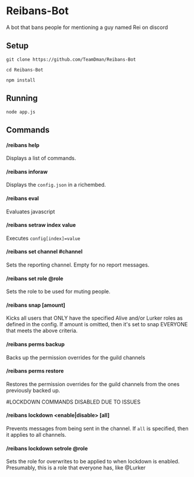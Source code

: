 # Reibans-Bot
A bot that bans people for mentioning a guy named Rei on discord

## Setup

`git clone https://github.com/TeamDman/Reibans-Bot`

`cd Reibans-Bot`

`npm install`

## Running

`node app.js`

## Commands

#### /reibans help
Displays a list of commands.

#### /reibans inforaw
Displays the `config.json` in a richembed.

#### /reibans eval
Evaluates javascript

#### /reibans setraw index value
Executes `config[index]=value`

#### /reibans set channel #channel
Sets the reporting channel. Empty for no report messages.

#### /reibans set role @role
Sets the role to be used for muting people.

#### /reibans snap [amount]
Kicks all users that ONLY have the specified Alive and/or Lurker roles as defined in the config.
If amount is omitted, then it's set to snap EVERYONE that meets the above criteria.

#### /reibans perms backup
Backs up the permission overrides for the guild channels

#### /reibans perms restore
Restores the permission overrides for the guild channels from the ones previously backed up.

#LOCKDOWN COMMANDS DISABLED DUE TO ISSUES
#### /reibans lockdown <enable|disable> \[all]
Prevents messages from being sent in the channel. 
If `all` is specified, then it applies to all channels.

#### /reibans lockdown setrole @role
Sets the role for overwrites to be applied to when lockdown is enabled.
Presumably, this is a role that everyone has, like @Lurker
